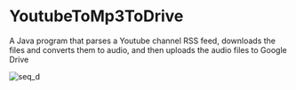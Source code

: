 # YoutubeToMp3ToDrive

A Java program that parses a Youtube channel RSS feed, downloads the files and converts them to audio, and then uploads the audio files to Google Drive


![seq_d](http://i.imgur.com/7opy1Va.png)
